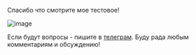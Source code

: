 Спасибо что смотрите мое тестовое! 

![image](https://github.com/user-attachments/assets/b8049595-fe9d-46cd-9547-d90264124106)

Если будут вопросы - пишите в [телеграм](https://t.me/Capnclementine). Буду рада любым комментариям и обсуждению!
